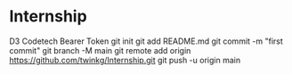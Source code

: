 # Internship
D3 Codetech Bearer Token
git init
git add README.md
git commit -m "first commit"
git branch -M main
git remote add origin https://github.com/twinkg/Internship.git
git push -u origin main
